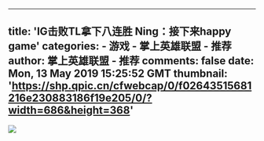 
---
title: 'IG击败TL拿下八连胜 Ning：接下来happy game'
categories: 
    - 游戏
    - 掌上英雄联盟 - 推荐
author: 掌上英雄联盟 - 推荐
comments: false
date: Mon, 13 May 2019 15:25:52 GMT
thumbnail: 'https://shp.qpic.cn/cfwebcap/0/f02643515681216e230883186f19e205/0/?width=686&height=368'
---

<div>   
<img src="https://shp.qpic.cn/cfwebcap/0/f02643515681216e230883186f19e205/0/?width=686&height=368" referrerpolicy="no-referrer">  
</div>
            